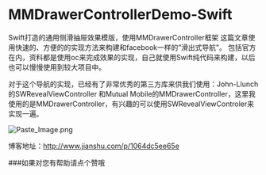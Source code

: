 # MMDrawerControllerDemo-Swift
Swift打造的通用侧滑抽屉效果模版，使用MMDrawerController框架
这篇文章使用快速的、方便的的实现方法来构建和facebook一样的”滑出式导航"。 包括官方在内，资料都是使用oc来完成效果的实现，自己就使用Swift纯代码来构建，以后也可以慢慢使用到较大项目中。

对于这个导航的实现，已经有了非常优秀的第三方库来供我们使用：John-Llunch的SWRevealViewController 和Mutual Mobile的MMDrawerController，这里我使用的是MMDrawerController，有兴趣的可以使用SWRevealViewControler来实现一遍。

![Paste_Image.png](http://upload-images.jianshu.io/upload_images/852671-efdffb394dae01ba.png?imageMogr2/auto-orient/strip%7CimageView2/2/w/1240)

博客地址：http://www.jianshu.com/p/1064dc5ee65e

###如果对您有帮助请点个赞哦
